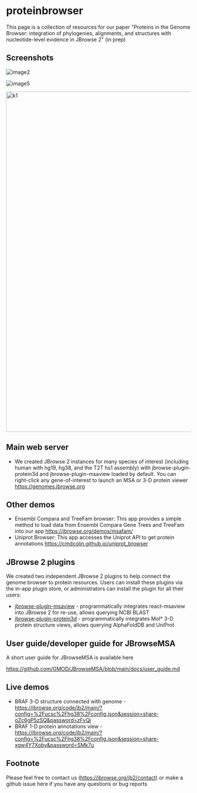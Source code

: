 # proteinbrowser

This page is a collection of resources for our paper "Proteins in the Genome Browser: integration of phylogenies, alignments, and structures with nucleotide-level evidence in JBrowse 2" (in prep)

## Screenshots

![image2](https://github.com/user-attachments/assets/a9ac296c-e2fe-41c7-bf7d-d519548eb046)

![image5](https://github.com/user-attachments/assets/7f52de03-0a2b-47fb-95f6-bb4505185487)

<img width="1475" height="929" alt="k1" src="https://github.com/user-attachments/assets/f17265d1-8991-4544-9135-cc7dbb3f7d03" />

## Main web server

- We created JBrowse 2 instances for many species of interest (including human with hg19, hg38, and the T2T hs1 assembly) with jbrowse-plugin-protein3d and jbrowse-plugin-msaview loaded by default. You can
  right-click any gene-of-interest to launch an MSA or 3-D protein viewer
  https://genomes.jbrowse.org

## Other demos

- Ensembl Compara and TreeFam browser: This app provides a simple method to load
  data from Ensembl Compara Gene Trees and TreeFam into our app
  https://jbrowse.org/demos/msafam/
- Uniprot Browser: This app accesses the Uniprot API to get protein annotations
  https://cmdcolin.github.io/uniprot_browser

## JBrowse 2 plugins

We created two independent JBrowse 2 plugins to help connect the genome browser
to protein resources. Users can install these plugins via the in-app plugin
store, or administrators can install the plugin for all their users:

- [jbrowse-plugin-msaview](https://github.com/GMOD/jbrowse-plugin-msaview) -
  programmatically integrates react-msaview into JBrowse 2 for re-use, allows
  querying NCBI BLAST
- [jbrowse-plugin-protein3d](https://github.com/GMOD/jbrowse-plugin-protein3d) -
  programmatically integrates Mol\* 3-D protein structure views, allows querying
  AlphaFoldDB and UniProt

## User guide/developer guide for JBrowseMSA

A short user guide for JBrowseMSA is available here

https://github.com/GMOD/JBrowseMSA/blob/main/docs/user_guide.md

## Live demos

- BRAF 3-D structure connected with genome -
  https://jbrowse.org/code/jb2/main/?config=%2Fucsc%2Fhg38%2Fconfig.json&session=share-oZc6gP5zSQ&password=zFvQi
- BRAF 1-D protein annotations view -
  https://jbrowse.org/code/jb2/main/?config=%2Fucsc%2Fhg38%2Fconfig.json&session=share-xgw4Y7Xoby&password=SMk7u

## Footnote

Please feel free to contact us (https://jbrowse.org/jb2/contact) or make a github issue here if you have any questions or bug reports
